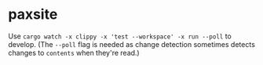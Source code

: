 # paxsite

Use `cargo watch -x clippy -x 'test --workspace' -x run --poll` to develop. (The `--poll` flag is needed as change detection sometimes detects changes to `contents` when they're read.)
